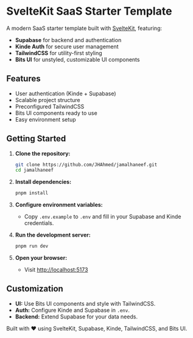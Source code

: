 # SvelteKit SaaS Starter Template

A modern SaaS starter template built with [SvelteKit](https://kit.svelte.dev/), featuring:

- **Supabase** for backend and authentication
- **Kinde Auth** for secure user management
- **TailwindCSS** for utility-first styling
- **Bits UI** for unstyled, customizable UI components

## Features

- User authentication (Kinde + Supabase)
- Scalable project structure
- Preconfigured TailwindCSS
- Bits UI components ready to use
- Easy environment setup

## Getting Started

1. **Clone the repository:**
    ```bash
    git clone https://github.com/JHAhmed/jamalhaneef.git
    cd jamalhaneef
    ```

2. **Install dependencies:**
    ```bash
    pnpm install
    ```

3. **Configure environment variables:**
    - Copy `.env.example` to `.env` and fill in your Supabase and Kinde credentials.

4. **Run the development server:**
    ```bash
    pnpm run dev
    ```

5. **Open your browser:**
    - Visit [http://localhost:5173](http://localhost:5173)


## Customization

- **UI:** Use Bits UI components and style with TailwindCSS.
- **Auth:** Configure Kinde and Supabase in `.env`.
- **Backend:** Extend Supabase for your data needs.

Built with ❤️ using SvelteKit, Supabase, Kinde, TailwindCSS, and Bits UI.